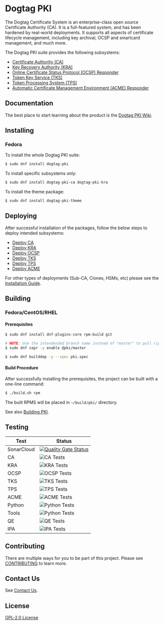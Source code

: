 # Dogtag PKI

The Dogtag Certificate System is an enterprise-class open source Certificate Authority (CA). It is a full-featured system, and has been hardened by real-world deployments. It supports all aspects of certificate lifecycle management, including key archival, OCSP and smartcard management, and much more.

The Dogtag PKI suite provides the following subsystems:

- [Certificate Authority (CA)](https://github.com/dogtagpki/pki/wiki/Certificate-Authority)
- [Key Recovery Authority (KRA)](https://github.com/dogtagpki/pki/wiki/Key-Recovery-Authority)
- [Online Certificate Status Protocol (OCSP) Responder](https://github.com/dogtagpki/pki/wiki/OCSP-Responder)
- [Token Key Service (TKS)](https://github.com/dogtagpki/pki/wiki/Token-Key-Service)
- [Token Processing System (TPS)](https://github.com/dogtagpki/pki/wiki/Token-Processing-System)
- [Automatic Certificate Management Environment (ACME) Responder](https://github.com/dogtagpki/pki/wiki/ACME-Responder)

## Documentation

The best place to start learning about the product is the [Dogtag PKI Wiki](https://github.com/dogtagpki/pki/wiki).

## Installing

### Fedora

To install the whole Dogtag PKI suite:

````bash
$ sudo dnf install dogtag-pki
````

To install specific subsystems only:

````bash
$ sudo dnf install dogtag-pki-ca dogtag-pki-kra
````

To install the theme package:

````bash
$ sudo dnf install dogtag-pki-theme
````

## Deploying

After successful installation of the packages, follow the below steps to deploy intended subsystems:

- [Deploy CA](docs/installation/ca/Installing_CA.md)
- [Deploy KRA](docs/installation/kra/Installing_KRA.md)
- [Deploy OCSP](docs/installation/ocsp/Installing_OCSP.md)
- [Deploy TKS](docs/installation/tks/Installing_TKS.md)
- [Deploy TPS](docs/installation/tps/Installing_TPS.md)
- [Deploy ACME](docs/installation/acme/Installing_PKI_ACME_Responder.md)

For other types of deployments (Sub-CA, Clones, HSMs, etc) please see the [Installation Guide](https://github.com/dogtagpki/pki/wiki/Installation-Guide).

## Building

### Fedora/CentOS/RHEL

#### Prerequisites

````bash
$ sudo dnf install dnf-plugins-core rpm-build git

# NOTE: Use the intendended branch name instead of "master" to pull right dependency version
$ sudo dnf copr -y enable @pki/master

$ sudo dnf builddep -y --spec pki.spec
````

#### Build Procedure

After successfully installing the prerequisites, the project can be built with a one-line command:

````bash
$ ./build.sh rpm
````

The built RPMS will be placed in `~/build/pki/` directory.

See also [Building PKI](docs/development/Building_PKI.md).

## Testing

| Test       | Status                                                                               |
| ---------- | ------------------------------------------------------------------------------------ |
| SonarCloud | [![Quality Gate Status](https://sonarcloud.io/api/project_badges/measure?project=dogtagpki_pki&metric=alert_status)](https://sonarcloud.io/summary/new_code?id=dogtagpki_pki)                                           |
| CA         | ![CA Tests](https://github.com/dogtagpki/pki/workflows/CA%20Tests/badge.svg)         |
| KRA        | ![KRA Tests](https://github.com/dogtagpki/pki/workflows/KRA%20Tests/badge.svg)       |
| OCSP       | ![OCSP Tests](https://github.com/dogtagpki/pki/workflows/OCSP%20Tests/badge.svg)     |
| TKS        | ![TKS Tests](https://github.com/dogtagpki/pki/workflows/TKS%20Tests/badge.svg)       |
| TPS        | ![TPS Tests](https://github.com/dogtagpki/pki/workflows/TPS%20Tests/badge.svg)       |
| ACME       | ![ACME Tests](https://github.com/dogtagpki/pki/workflows/ACME%20Tests/badge.svg)     |
| Python     | ![Python Tests](https://github.com/dogtagpki/pki/workflows/Python%20Tests/badge.svg) |
| Tools      | ![Python Tests](https://github.com/dogtagpki/pki/workflows/Tools%20Tests/badge.svg)  |
| QE         | ![QE Tests](https://github.com/dogtagpki/pki/workflows/QE%20Tests/badge.svg)         |
| IPA        | ![IPA Tests](https://github.com/dogtagpki/pki/workflows/IPA%20Tests/badge.svg)       |

## Contributing

There are multiple ways for you to be part of this project. Please see [CONTRIBUTING]( CONTRIBUTING.md) to learn more.

## Contact Us

See [Contact Us](https://github.com/dogtagpki/pki/wiki/Contact-Us).

## License

[GPL-2.0 License](LICENSE)
